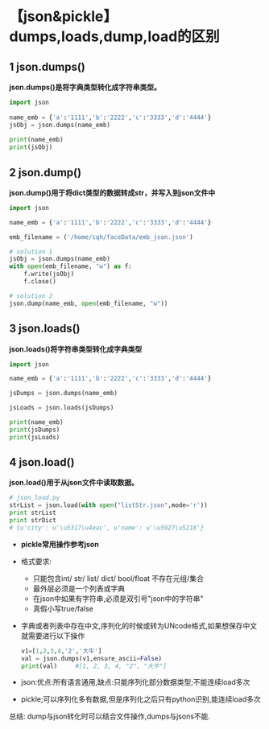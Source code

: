 # 【json&pickle】dumps,loads,dump,load的区别

## 1 json.dumps()

**json.dumps()是将字典类型转化成字符串类型。**

```python
import json
 
name_emb = {'a':'1111','b':'2222','c':'3333','d':'4444'} 
jsObj = json.dumps(name_emb)    
 
print(name_emb)
print(jsObj)
```

## 2 json.dump()

**json.dump()用于将dict类型的数据转成str，并写入到json文件中**

```python
import json  

name_emb = {'a':'1111','b':'2222','c':'3333','d':'4444'}  

emb_filename = ('/home/cqh/faceData/emb_json.json')  

# solution 1
jsObj = json.dumps(name_emb)    
with open(emb_filename, "w") as f:  
    f.write(jsObj)  
    f.close()  

# solution 2   
json.dump(name_emb, open(emb_filename, "w"))
```

## 3 json.loads()

**json.loads()将字符串类型转化成字典类型**

```python
import json

name_emb = {'a':'1111','b':'2222','c':'3333','d':'4444'} 

jsDumps = json.dumps(name_emb)    

jsLoads = json.loads(jsDumps) 

print(name_emb)
print(jsDumps)
print(jsLoads)
```

## 4 json.load()

**json.load()用于从json文件中读取数据。**

```python
# json_load.py 
strList = json.load(with open("listStr.json",mode='r')) 
print strList 
print strDict 
# {u'city': u'\u5317\u4eac', u'name': u'\u5927\u5218'} 
```

- **pickle常用操作参考json**

- 格式要求:

  - 只能包含int/ str/ list/ dict/ bool/float  不存在元组/集合
  - 最外层必须是一个列表或字典
  - 在json中如果有字符串,必须是双引号"json中的字符串"
  - 真假小写true/false

- 字典或者列表中存在中文,序列化的时候或转为UNcode格式,如果想保存中文就需要进行以下操作

  ```python
  v1=[1,2,3,4,'2','大牛']
  val = json.dumps(v1,ensure_ascii=False)
  print(val)     #[1, 2, 3, 4, "2", "大牛"]
  ```

- json:优点:所有语言通用,缺点:只能序列化部分数据类型;不能连续load多次

- pickle;可以序列化多有数据,但是序列化之后只有python识别,能连续load多次

总结:  dump与json转化时可以结合文件操作,dumps与jsons不能.